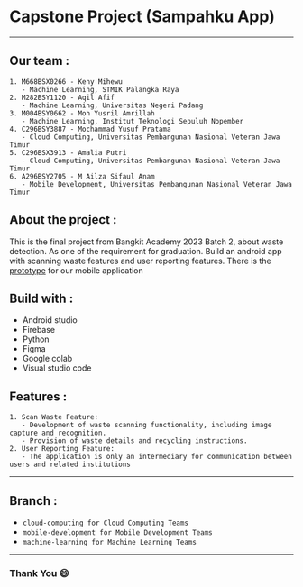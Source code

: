 # Capstone Project (Sampahku App)
---
## Our team :

```
1. M668BSX0266 - Keny Mihewu
   - Machine Learning, STMIK Palangka Raya
2. M282BSY1120 - Aqil Afif
   - Machine Learning, Universitas Negeri Padang
3. M004BSY0662 - Moh Yusril Amrillah
   - Machine Learning, Institut Teknologi Sepuluh Nopember
4. C296BSY3887 - Mochammad Yusuf Pratama
   - Cloud Computing, Universitas Pembangunan Nasional Veteran Jawa Timur
5. C296BSX3913 - Amalia Putri
   - Cloud Computing, Universitas Pembangunan Nasional Veteran Jawa Timur
6. A296BSY2705 - M Ailza Sifaul Anam
   - Mobile Development, Universitas Pembangunan Nasional Veteran Jawa Timur
```

## About the project :

This is the final project from Bangkit Academy 2023 Batch 2, about waste detection. As one of the requirement for graduation. Build an android app with scanning waste features and user reporting features. There is the [prototype](https://www.figma.com/file/DN5hTVJhNqnAFrhlTGLCym/SAMPAHKU?type=design&node-id=0%3A1&mode=design&t=KFgkez1z6WadLXuP-1) for our mobile application

## Build with :

- Android studio
- Firebase
- Python
- Figma
- Google colab
- Visual studio code

## Features :

```
1. Scan Waste Feature:
   - Development of waste scanning functionality, including image capture and recognition.
   - Provision of waste details and recycling instructions.
2. User Reporting Feature:
   - The application is only an intermediary for communication between users and related institutions
```

---

## Branch :

- `cloud-computing for Cloud Computing Teams`
- `mobile-development for Mobile Development Teams`
- `machine-learning for Machine Learning Teams`

---

### Thank You :smile:
